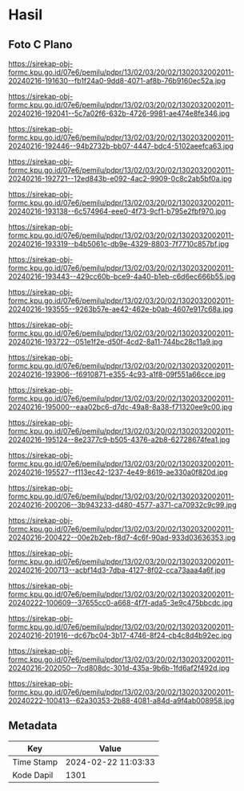 # Hasil

## Foto C Plano

https://sirekap-obj-formc.kpu.go.id/07e6/pemilu/pdpr/13/02/03/20/02/1302032002011-20240216-191630--fb1f24a0-9dd8-4071-af8b-76b9160ec52a.jpg

https://sirekap-obj-formc.kpu.go.id/07e6/pemilu/pdpr/13/02/03/20/02/1302032002011-20240216-192041--5c7a02f6-632b-4726-9981-ae474e8fe346.jpg

https://sirekap-obj-formc.kpu.go.id/07e6/pemilu/pdpr/13/02/03/20/02/1302032002011-20240216-192446--94b2732b-bb07-4447-bdc4-5102aeefca63.jpg

https://sirekap-obj-formc.kpu.go.id/07e6/pemilu/pdpr/13/02/03/20/02/1302032002011-20240216-192721--12ed843b-e092-4ac2-9909-0c8c2ab5bf0a.jpg

https://sirekap-obj-formc.kpu.go.id/07e6/pemilu/pdpr/13/02/03/20/02/1302032002011-20240216-193138--6c574964-eee0-4f73-9cf1-b795e2fbf970.jpg

https://sirekap-obj-formc.kpu.go.id/07e6/pemilu/pdpr/13/02/03/20/02/1302032002011-20240216-193319--b4b5061c-db9e-4329-8803-7f7710c857bf.jpg

https://sirekap-obj-formc.kpu.go.id/07e6/pemilu/pdpr/13/02/03/20/02/1302032002011-20240216-193443--429cc60b-bce9-4a40-b1eb-c6d6ec666b55.jpg

https://sirekap-obj-formc.kpu.go.id/07e6/pemilu/pdpr/13/02/03/20/02/1302032002011-20240216-193555--9263b57e-ae42-462e-b0ab-4607e917c68a.jpg

https://sirekap-obj-formc.kpu.go.id/07e6/pemilu/pdpr/13/02/03/20/02/1302032002011-20240216-193722--051e1f2e-d50f-4cd2-8a11-744bc28c11a9.jpg

https://sirekap-obj-formc.kpu.go.id/07e6/pemilu/pdpr/13/02/03/20/02/1302032002011-20240216-193906--f6910871-e355-4c93-a1f8-09f551a66cce.jpg

https://sirekap-obj-formc.kpu.go.id/07e6/pemilu/pdpr/13/02/03/20/02/1302032002011-20240216-195000--eaa02bc6-d7dc-49a8-8a38-f71320ee9c00.jpg

https://sirekap-obj-formc.kpu.go.id/07e6/pemilu/pdpr/13/02/03/20/02/1302032002011-20240216-195124--8e2377c9-b505-4376-a2b8-62728674fea1.jpg

https://sirekap-obj-formc.kpu.go.id/07e6/pemilu/pdpr/13/02/03/20/02/1302032002011-20240216-195527--f113ec42-1237-4e49-8619-ae330a0f820d.jpg

https://sirekap-obj-formc.kpu.go.id/07e6/pemilu/pdpr/13/02/03/20/02/1302032002011-20240216-200206--3b943233-d480-4577-a371-ca70932c9c99.jpg

https://sirekap-obj-formc.kpu.go.id/07e6/pemilu/pdpr/13/02/03/20/02/1302032002011-20240216-200422--00e2b2eb-f8d7-4c6f-90ad-933d03636353.jpg

https://sirekap-obj-formc.kpu.go.id/07e6/pemilu/pdpr/13/02/03/20/02/1302032002011-20240216-200713--acbf14d3-7dba-4127-8f02-cca73aaa4a6f.jpg

https://sirekap-obj-formc.kpu.go.id/07e6/pemilu/pdpr/13/02/03/20/02/1302032002011-20240222-100609--37655cc0-a668-4f7f-ada5-3e9c475bbcdc.jpg

https://sirekap-obj-formc.kpu.go.id/07e6/pemilu/pdpr/13/02/03/20/02/1302032002011-20240216-201916--dc67bc04-3b17-4746-8f24-cb4c8d4b92ec.jpg

https://sirekap-obj-formc.kpu.go.id/07e6/pemilu/pdpr/13/02/03/20/02/1302032002011-20240216-202050--7cd808dc-301d-435a-9b6b-1fd6af2f492d.jpg

https://sirekap-obj-formc.kpu.go.id/07e6/pemilu/pdpr/13/02/03/20/02/1302032002011-20240222-100413--62a30353-2b88-4081-a84d-a9f4ab008958.jpg


## Metadata

| Key        | Value               |
| ---------- | ------------------- |
| Time Stamp | 2024-02-22 11:03:33 |
| Kode Dapil | 1301                |



